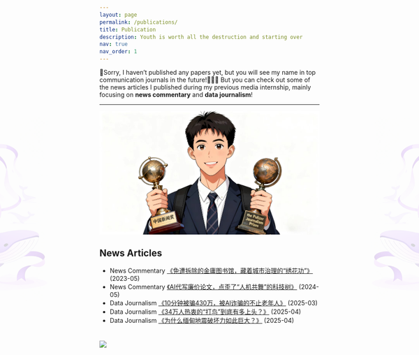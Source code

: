 ```yaml
---
layout: page
permalink: /publications/
title: Publication
description: Youth is worth all the destruction and starting over
nav: true
nav_order: 1
---
```


<style>
/* 仅桌面端显示 */
@media (min-width: 768px){
  .about-wrap{ position:relative; }          /* 让花纹相对整段正文定位 */
  .decor-left,
  .decor-right{
    position:absolute;
    top:50%;                                  /* 垂直居中 */
    transform:translateY(-50%);
    width:260px;                              /* 想再大/再小自己调 */
    opacity:0.15;                             /* 淡一点，当背景 */
    z-index:0;
    pointer-events:none;                      /* 不影响鼠标选中文本 */
  }
  .decor-left { left:-380px; }                /* 负值→伸到正文区域外 */
  .decor-right{ right:-380px; }
}
/* 手机端直接隐藏 */
@media (max-width: 767px){
  .decor-left,.decor-right{ display:none; }
}
</style>

<!-- 花纹本身 -->
<div class="about-wrap">
  <img src="/assets/img/left.png"  class="decor-left"  alt="">
  <img src="/assets/img/right.png" class="decor-right" alt="">

🥹Sorry, I haven’t published any papers yet, but you will see my name in top communication journals in the future!💪💪💪
But you can check out some of the news articles I published during my previous media internship, mainly focusing on **news commentary** and **data journalism**!

---

<img src="/assets/img/prize.jpg" align="middle" width="800px">


## News Articles

- News Commentary [《免遭拆除的金庸图书馆，藏着城市治理的“绣花功”》](https://mp.weixin.qq.com/s/DE6rjVOASSY1OkeCrB2rPw) (2023-05)
- News Commentary [《AI代写廉价论文，点歪了“人机共舞”的科技树》](https://moment.rednet.cn/content/646849/66/13928144.html) (2024-05)
- Data Journalism [《10分钟被骗430万，被AI诈骗的不止老年人》](https://mp.weixin.qq.com/s/akwv2jMjCclMOvCZf4fikg) (2025-03)
- Data Journalism [《34万人热衷的“打鸟”到底有多上头？》](https://mp.weixin.qq.com/s/pG0sOe_oJfOAkdUsbHHowg) (2025-04)
- Data Journalism [《为什么缅甸地震破坏力如此巨大？》](https://mp.weixin.qq.com/s/0G815ukfJZ1_Tl6KZf93_w) (2025-04)

<br>
<a href="https://github.com/SocratesClub/SocratesClub.github.io/edit/master/_pages/publications.md">
  <img src="https://user-images.githubusercontent.com/543384/192227995-fdb3a693-2f68-4dc4-b9bd-06053066322f.png" width = "800" align="middle" />
</a>
<br>
